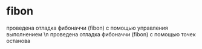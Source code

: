 # fibon

проведена отладка фибоначчи (fibon) с помощью управления выполнением
\n
проведена отладка фибоначчи (fibon) с помощью точек останова
